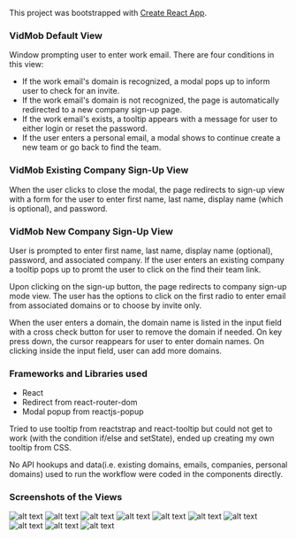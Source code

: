 This project was bootstrapped with [Create React App](https://github.com/facebook/create-react-app).

### VidMob Default View

Window prompting user to enter work email.  There are four conditions in this view:
- If the work email's domain is recognized, a modal pops up to inform user to check for an invite.  
- If the work email's domain is not recognized, the page is automatically redirected to a new company sign-up page.
- If the work email's exists, a tooltip appears with a message for user to either login or reset the password.
- If the user enters a personal email, a modal shows to continue create a new team or go back to find the team.  


### VidMob Existing Company Sign-Up View

When the user clicks to close the modal, the page redirects to sign-up view with a form for the user to enter first name, last name, display name (which is optional), and password.  

### VidMob New Company Sign-Up View

User is prompted to enter first name, last name, display name (optional), password, and associated company.  If the user enters an existing company a tooltip pops up to promt the user to click on the find their team link.  

Upon clicking on the sign-up button, the page redirects to company sign-up mode view.  The user has the options to click on the first radio to enter email from associated domains or to choose by invite only.  

When the user enters a domain, the domain name is listed in the input field with a cross check button for user to remove the domain if needed.  On key press down, the cursor reappears for user to enter domain names.  On clicking inside the input field, user can add more domains.  

### Frameworks and Libraries used
- React
- Redirect from react-router-dom
- Modal popup from reactjs-popup

Tried to use tooltip from reactstrap and react-tooltip but could not get to work (with the condition if/else and setState), ended up creating my own tooltip from CSS.  

No API hookups and data(i.e. existing domains, emails, companies, personal domains) used to run the workflow were coded in the components directly.  

### Screenshots of the Views

![alt text](https://i.imgur.com/qAgBeMr.png "Default view")
![alt text](https://i.imgur.com/wF3CsZ8.png "Existing company 1st state")
![alt text](https://i.imgur.com/wTO8WT7.png "Existing company 2nd state")
![alt text](https://i.imgur.com/wolhG63.png "New company 1st state")
![alt text](https://i.imgur.com/1YELio5.png "New company 2nd state")
![alt text](https://i.imgur.com/VfC8aQ5.png "New company 3rd state")
![alt text](https://i.imgur.com/aks112q.png "New company 4th state")
![alt text](https://i.imgur.com/O5wlFHa.png "Existing Email Error")
![alt text](https://i.imgur.com/TzvcBjX.png "Existing Company Error")
![alt text](https://i.imgur.com/5ee28Ef.png "Personal Email Error")











